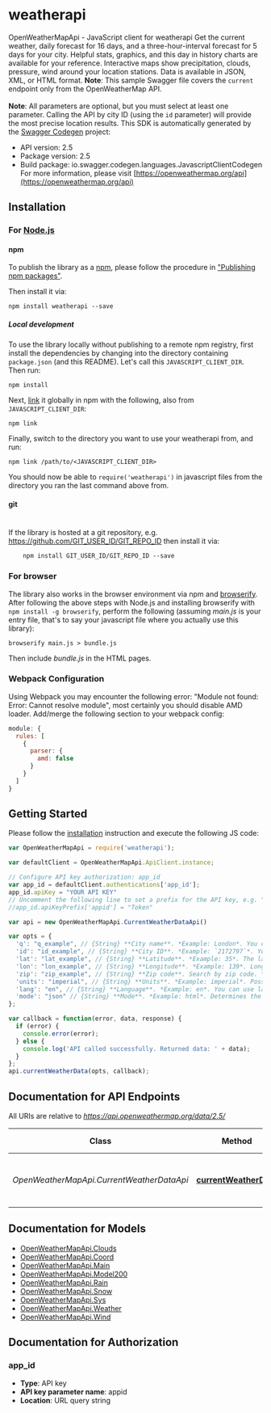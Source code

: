 # weatherapi

OpenWeatherMapApi - JavaScript client for weatherapi
Get the current weather, daily forecast for 16 days, and a three-hour-interval forecast for 5 days for your city. Helpful stats, graphics, and this day in history charts are available for your reference. Interactive maps show precipitation, clouds, pressure, wind around your location stations. Data is available in JSON, XML, or HTML format. **Note**: This sample Swagger file covers the `current` endpoint only from the OpenWeatherMap API. <br/><br/> **Note**: All parameters are optional, but you must select at least one parameter. Calling the API by city ID (using the `id` parameter) will provide the most precise location results.
This SDK is automatically generated by the [Swagger Codegen](https://github.com/swagger-api/swagger-codegen) project:

- API version: 2.5
- Package version: 2.5
- Build package: io.swagger.codegen.languages.JavascriptClientCodegen
For more information, please visit [https://openweathermap.org/api](https://openweathermap.org/api)

## Installation

### For [Node.js](https://nodejs.org/)

#### npm

To publish the library as a [npm](https://www.npmjs.com/),
please follow the procedure in ["Publishing npm packages"](https://docs.npmjs.com/getting-started/publishing-npm-packages).

Then install it via:

```shell
npm install weatherapi --save
```

##### Local development

To use the library locally without publishing to a remote npm registry, first install the dependencies by changing 
into the directory containing `package.json` (and this README). Let's call this `JAVASCRIPT_CLIENT_DIR`. Then run:

```shell
npm install
```

Next, [link](https://docs.npmjs.com/cli/link) it globally in npm with the following, also from `JAVASCRIPT_CLIENT_DIR`:

```shell
npm link
```

Finally, switch to the directory you want to use your weatherapi from, and run:

```shell
npm link /path/to/<JAVASCRIPT_CLIENT_DIR>
```

You should now be able to `require('weatherapi')` in javascript files from the directory you ran the last 
command above from.

#### git
#
If the library is hosted at a git repository, e.g.
https://github.com/GIT_USER_ID/GIT_REPO_ID
then install it via:

```shell
    npm install GIT_USER_ID/GIT_REPO_ID --save
```

### For browser

The library also works in the browser environment via npm and [browserify](http://browserify.org/). After following
the above steps with Node.js and installing browserify with `npm install -g browserify`,
perform the following (assuming *main.js* is your entry file, that's to say your javascript file where you actually 
use this library):

```shell
browserify main.js > bundle.js
```

Then include *bundle.js* in the HTML pages.

### Webpack Configuration

Using Webpack you may encounter the following error: "Module not found: Error:
Cannot resolve module", most certainly you should disable AMD loader. Add/merge
the following section to your webpack config:

```javascript
module: {
  rules: [
    {
      parser: {
        amd: false
      }
    }
  ]
}
```

## Getting Started

Please follow the [installation](#installation) instruction and execute the following JS code:

```javascript
var OpenWeatherMapApi = require('weatherapi');

var defaultClient = OpenWeatherMapApi.ApiClient.instance;

// Configure API key authorization: app_id
var app_id = defaultClient.authentications['app_id'];
app_id.apiKey = "YOUR API KEY"
// Uncomment the following line to set a prefix for the API key, e.g. "Token" (defaults to null)
//app_id.apiKeyPrefix['appid'] = "Token"

var api = new OpenWeatherMapApi.CurrentWeatherDataApi()

var opts = { 
  'q': "q_example", // {String} **City name**. *Example: London*. You can call by city name, or by city name and country code. The API responds with a list of results that match a searching word. For the query value, type the city name and optionally the country code divided by a comma; use ISO 3166 country codes.
  'id': "id_example", // {String} **City ID**. *Example: `2172797`*. You can call by city ID. The API responds with the exact result. The List of city IDs can be downloaded [here](http://bulk.openweathermap.org/sample/). You can include multiple cities in this parameter &mdash; just separate them by commas. The limit of locations is 20. *Note: A single ID counts as a one API call. So, if you have city IDs, it's treated as 3 API calls.*
  'lat': "lat_example", // {String} **Latitude**. *Example: 35*. The latitude coordinate of the location of your interest. Must use with `lon`.
  'lon': "lon_example", // {String} **Longitude**. *Example: 139*. Longitude coordinate of the location of your interest. Must use with `lat`.
  'zip': "zip_example", // {String} **Zip code**. Search by zip code. *Example: 95050,us*. Please note that if the country is not specified, the search uses USA as a default.
  'units': "imperial", // {String} **Units**. *Example: imperial*. Possible values: `standard`, `metric`, and `imperial`. When you do not use the `units` parameter, the format is `standard` by default.
  'lang': "en", // {String} **Language**. *Example: en*. You can use lang parameter to get the output in your language. We support the following languages that you can use with the corresponded lang values: Arabic - `ar`, Bulgarian - `bg`, Catalan - `ca`, Czech - `cz`, German - `de`, Greek - `el`, English - `en`, Persian (Farsi) - `fa`, Finnish - `fi`, French - `fr`, Galician - `gl`, Croatian - `hr`, Hungarian - `hu`, Italian - `it`, Japanese - `ja`, Korean - `kr`, Latvian - `la`, Lithuanian - `lt`, Macedonian - `mk`, Dutch - `nl`, Polish - `pl`, Portuguese - `pt`, Romanian - `ro`, Russian - `ru`, Swedish - `se`, Slovak - `sk`, Slovenian - `sl`, Spanish - `es`, Turkish - `tr`, Ukrainian - `ua`, Vietnamese - `vi`, Chinese Simplified - `zh_cn`, Chinese Traditional - `zh_tw`.
  'mode': "json" // {String} **Mode**. *Example: html*. Determines the format of the response. Possible values are `xml` and `html`. If the mode parameter is empty, the format is `json` by default.
};

var callback = function(error, data, response) {
  if (error) {
    console.error(error);
  } else {
    console.log('API called successfully. Returned data: ' + data);
  }
};
api.currentWeatherData(opts, callback);

```

## Documentation for API Endpoints

All URIs are relative to *https://api.openweathermap.org/data/2.5/*

Class | Method | HTTP request | Description
------------ | ------------- | ------------- | -------------
*OpenWeatherMapApi.CurrentWeatherDataApi* | [**currentWeatherData**](docs/CurrentWeatherDataApi.md#currentWeatherData) | **GET** /weather | Call current weather data for one location


## Documentation for Models

 - [OpenWeatherMapApi.Clouds](docs/Clouds.md)
 - [OpenWeatherMapApi.Coord](docs/Coord.md)
 - [OpenWeatherMapApi.Main](docs/Main.md)
 - [OpenWeatherMapApi.Model200](docs/Model200.md)
 - [OpenWeatherMapApi.Rain](docs/Rain.md)
 - [OpenWeatherMapApi.Snow](docs/Snow.md)
 - [OpenWeatherMapApi.Sys](docs/Sys.md)
 - [OpenWeatherMapApi.Weather](docs/Weather.md)
 - [OpenWeatherMapApi.Wind](docs/Wind.md)


## Documentation for Authorization


### app_id

- **Type**: API key
- **API key parameter name**: appid
- **Location**: URL query string

